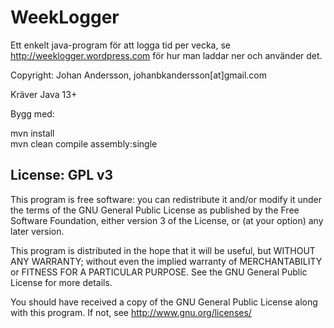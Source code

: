 # WeekLogger

Ett enkelt java-program för att logga tid per vecka, se http://weeklogger.wordpress.com för hur man laddar ner och använder det.

Copyright: Johan Andersson, johanbkandersson[at]gmail.com

Kräver Java 13+

Bygg med:
 
mvn install\
mvn clean compile assembly:single


License: GPL v3
---------------------------------------------------------------
This program is free software: you can redistribute it and/or modify
it under the terms of the GNU General Public License as published by
the Free Software Foundation, either version 3 of the License, or
(at your option) any later version.

This program is distributed in the hope that it will be useful,
but WITHOUT ANY WARRANTY; without even the implied warranty of
MERCHANTABILITY or FITNESS FOR A PARTICULAR PURPOSE. See the
GNU General Public License for more details.

You should have received a copy of the GNU General Public License
along with this program.  If not, see <http://www.gnu.org/licenses/>
